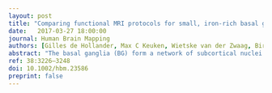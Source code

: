 ```yaml
---
layout: post
title: "Comparing functional MRI protocols for small, iron-rich basal ganglia nuclei such as the subthalamic nucleus at 7 T and 3 T"
date:   2017-03-27 18:00:00
journal: Human Brain Mapping
authors: [Gilles de Hollander, Max C Keuken, Wietske van der Zwaag, Birte U Forstmann, Robert Trampel]
abstract: "The basal ganglia (BG) form a network of subcortical nuclei. Functional magnetic resonanceimaging (fMRI) in the BG could provide insight in its functioning and the underlying mechanisms ofDeep Brain Stimulation (DBS). However, fMRI of the BG with high speciﬁcity is challenging, because the nuclei are small and variable in their anatomical location. High resolution fMRI at ﬁeld strengths of 7 Tesla (T) could help resolve these challenges to some extent. A set of MR protocols was developed for functional imaging of the BG nuclei at 3 T and 7 T. The protocols were validated using a stop-signal reaction task (Logan et al. [1984]: J Exp Psychol: Human Percept Perform 10:276–291). Compared with sub-millimeter 7 T fMRI protocols aimed at cortex, a reduction of echo time and spatial resolution was strictly necessary to obtain robust Blood Oxygen Level Dependent (BOLD) sensitivity in the BG. An fMRI protocol at 3 T with identical resolution to the 7 T showed no robust BOLD sensitivity in any of the BG nuclei. The results suggest that the subthalamic nucleus, as well as the substantia nigra, red nucleus, and the internal and external parts of the globus pallidus show increased activation in failed stop trials compared with successful stop and go trials."
ref: 38:3226–3248
doi: 10.1002/hbm.23586
preprint: false
---
```

